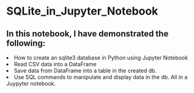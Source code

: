 # SQLite_in_Jupyter_Notebook


## In this notebook, I have demonstrated the following:

<li> How to create an sqlite3 database in Python using Jupyter Notebook
<li> Read CSV data into a DataFrame
<li> Save data from DataFrame into a table in the created db.
<li> Use SQL commands to manipulate and display data in the db. All in a Juypyter notebook.




